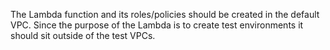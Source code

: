 The Lambda function and its roles/policies should be created in the default VPC. Since the purpose
of the Lambda is to create test environments it should sit outside of the test VPCs.
